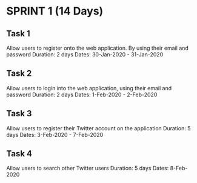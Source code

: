 # SPRINT 1 (14 Days)

## Task 1

Allow users to register onto the web application. By using their email and password
Duration: 2 days
Dates: 30-Jan-2020 - 31-Jan-2020

## Task 2

Allow users to login into the web application, using their email and password
Duration: 2 days
Dates: 1-Feb-2020 - 2-Feb-2020

## Task 3

Allow users to register their Twitter account on the application
Duration: 5 days
Dates: 3-Feb-2020 - 7-Feb-2020

## Task 4

Allow users to search other Twitter users
Duration: 5 days
Dates: 8-Feb-2020
